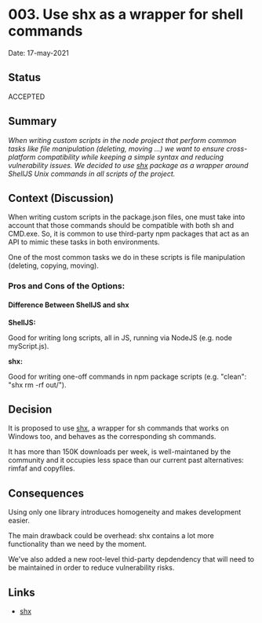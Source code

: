 # 003. Use shx as a wrapper for shell commands

Date: 17-may-2021

## Status

ACCEPTED

## Summary

*When writing custom scripts in the node project*
*that perform common tasks like file manipulation (deleting, moving ...)*
*we want to ensure cross-platform compatibility*
*while keeping a simple syntax and reducing vulnerability issues.*
*We decided to use [shx][shx-url] package*
*as a wrapper around ShellJS Unix commands in all scripts of the project.*

## Context (Discussion)

When writing custom scripts in the package.json files, one must take into account that those commands
should be compatible with both sh and CMD.exe. So, it is common to use third-party npm packages that
act as an API to mimic these tasks in both environments.

One of the most common tasks we do in these scripts is file manipulation (deleting, copying, moving). 

### Pros and Cons of the Options: 

#### Difference Between ShellJS and shx

**ShellJS:**

Good for writing long scripts, all in JS, running via NodeJS (e.g. node myScript.js).

**shx:**

Good for writing one-off commands in npm package scripts (e.g. "clean": "shx rm -rf out/").

## Decision

It is proposed to use [shx][shx-url], a wrapper for sh commands that works on Windows too, and behaves as the corresponding sh commands.

It has more than 150K downloads per week, is well-maintaned by the community and it occupies less space than our current past alternatives: rimfaf and copyfiles.


## Consequences 

Using only one library introduces homogeneity and makes development easier.

The main drawback could be overhead: shx contains a lot more functionality than we need by the moment.

We've also added a new root-level thid-party depdendency that will need to be maintained in order to reduce vulnerability risks. 

## Links

- [shx][shx-url]

[shx-url]: https://www.npmjs.com/package/shx
